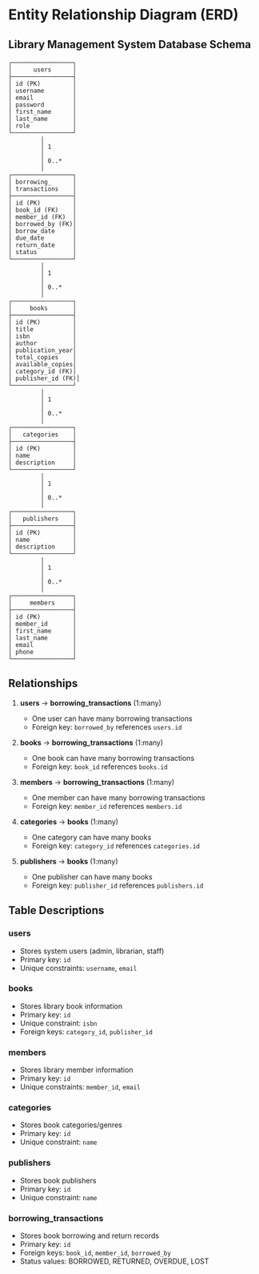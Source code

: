 # Entity Relationship Diagram (ERD)

## Library Management System Database Schema

```
┌─────────────────┐
│      users      │
├─────────────────┤
│ id (PK)         │
│ username        │
│ email           │
│ password        │
│ first_name      │
│ last_name       │
│ role            │
└─────────────────┘
         │
         │ 1
         │
         │ 0..*
         │
┌─────────────────┐
│ borrowing_      │
│ transactions    │
├─────────────────┤
│ id (PK)         │
│ book_id (FK)    │
│ member_id (FK)  │
│ borrowed_by (FK)│
│ borrow_date     │
│ due_date        │
│ return_date     │
│ status          │
└─────────────────┘
         │
         │ 1
         │
         │ 0..*
         │
┌─────────────────┐
│     books       │
├─────────────────┤
│ id (PK)         │
│ title           │
│ isbn            │
│ author          │
│ publication_year│
│ total_copies    │
│ available_copies│
│ category_id (FK)│
│ publisher_id (FK)│
└─────────────────┘
         │
         │ 1
         │
         │ 0..*
         │
┌─────────────────┐
│   categories    │
├─────────────────┤
│ id (PK)         │
│ name            │
│ description     │
└─────────────────┘
         │
         │ 1
         │
         │ 0..*
         │
┌─────────────────┐
│   publishers    │
├─────────────────┤
│ id (PK)         │
│ name            │
│ description     │
└─────────────────┘
         │
         │ 1
         │
         │ 0..*
         │
┌─────────────────┐
│     members     │
├─────────────────┤
│ id (PK)         │
│ member_id       │
│ first_name      │
│ last_name       │
│ email           │
│ phone           │
└─────────────────┘
```

## Relationships

1. **users** → **borrowing_transactions** (1:many)
   - One user can have many borrowing transactions
   - Foreign key: `borrowed_by` references `users.id`

2. **books** → **borrowing_transactions** (1:many)
   - One book can have many borrowing transactions
   - Foreign key: `book_id` references `books.id`

3. **members** → **borrowing_transactions** (1:many)
   - One member can have many borrowing transactions
   - Foreign key: `member_id` references `members.id`

4. **categories** → **books** (1:many)
   - One category can have many books
   - Foreign key: `category_id` references `categories.id`

5. **publishers** → **books** (1:many)
   - One publisher can have many books
   - Foreign key: `publisher_id` references `publishers.id`

## Table Descriptions

### users
- Stores system users (admin, librarian, staff)
- Primary key: `id`
- Unique constraints: `username`, `email`

### books
- Stores library book information
- Primary key: `id`
- Unique constraint: `isbn`
- Foreign keys: `category_id`, `publisher_id`

### members
- Stores library member information
- Primary key: `id`
- Unique constraints: `member_id`, `email`

### categories
- Stores book categories/genres
- Primary key: `id`
- Unique constraint: `name`

### publishers
- Stores book publishers
- Primary key: `id`
- Unique constraint: `name`

### borrowing_transactions
- Stores book borrowing and return records
- Primary key: `id`
- Foreign keys: `book_id`, `member_id`, `borrowed_by`
- Status values: BORROWED, RETURNED, OVERDUE, LOST
